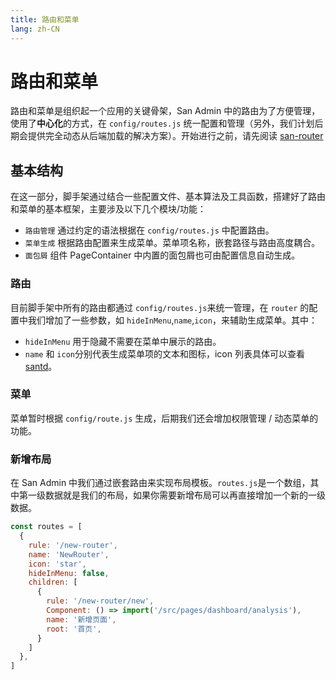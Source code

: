 ```yaml
---
title: 路由和菜单
lang: zh-CN
---
```

# 路由和菜单

路由和菜单是组织起一个应用的关键骨架，San Admin 中的路由为了方便管理，使用了**中心化**的方式，在 `config/routes.js` 统一配置和管理（另外，我们计划后期会提供完全动态从后端加载的解决方案）。开始进行之前，请先阅读 [san-router](https://github.com/baidu/san-router)

## 基本结构

在这一部分，脚手架通过结合一些配置文件、基本算法及工具函数，搭建好了路由和菜单的基本框架，主要涉及以下几个模块/功能：

- `路由管理` 通过约定的语法根据在 `config/routes.js` 中配置路由。
- `菜单生成` 根据路由配置来生成菜单。菜单项名称，嵌套路径与路由高度耦合。
- `面包屑` 组件 PageContainer 中内置的面包屑也可由配置信息自动生成。

### 路由

目前脚手架中所有的路由都通过 `config/routes.js`来统一管理，在 `router` 的配置中我们增加了一些参数，如 `hideInMenu`,`name`,`icon`，来辅助生成菜单。其中：

- `hideInMenu` 用于隐藏不需要在菜单中展示的路由。
- `name` 和 `icon`分别代表生成菜单项的文本和图标，icon 列表具体可以查看 [santd](https://ecomfe.github.io/santd/#/components/icon)。

### 菜单

菜单暂时根据 `config/route.js` 生成，后期我们还会增加权限管理 / 动态菜单的功能。

### 新增布局

在 San Admin 中我们通过嵌套路由来实现布局模板。`routes.js`是一个数组，其中第一级数据就是我们的布局，如果你需要新增布局可以再直接增加一个新的一级数据。

```js
const routes = [
  {
    rule: '/new-router',
    name: 'NewRouter',
    icon: 'star',
    hideInMenu: false,
    children: [
      {
        rule: '/new-router/new',
        Component: () => import('/src/pages/dashboard/analysis'),
        name: '新增页面',
        root: '首页',
      }
    ]
  },
]
```


